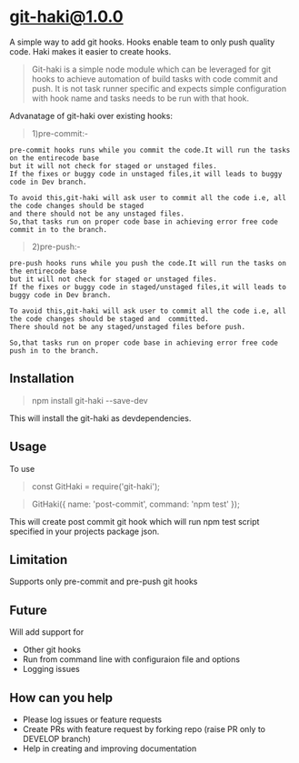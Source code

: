 # git-haki@1.0.0

A simple way to add git hooks. 
Hooks enable team to only push quality code. Haki makes it easier to create hooks.

>Git-haki is a simple node module  which can be leveraged for git hooks to achieve automation of build tasks with code commit and push.
It is not task runner specific and expects simple configuration with hook name and tasks needs to be run with that hook.

Advanatage of git-haki over existing hooks:

>1)pre-commit:-

    pre-commit hooks runs while you commit the code.It will run the tasks on the entirecode base 
    but it will not check for staged or unstaged files.
    If the fixes or buggy code in unstaged files,it will leads to buggy code in Dev branch.

    To avoid this,git-haki will ask user to commit all the code i.e, all the code changes should be staged 
    and there should not be any unstaged files.
    So,that tasks run on proper code base in achieving error free code commit in to the branch.


>2)pre-push:-

    pre-push hooks runs while you push the code.It will run the tasks on the entirecode base
    but it will not check for staged or unstaged files.
    If the fixes or buggy code in staged/unstaged files,it will leads to buggy code in Dev branch.

    To avoid this,git-haki will ask user to commit all the code i.e, all the code changes should be staged and  committed.
    There should not be any staged/unstaged files before push.
    
    So,that tasks run on proper code base in achieving error free code push in to the branch.

## Installation

> npm install git-haki --save-dev

This will install the git-haki as devdependencies.

## Usage

To use

> const GitHaki = require('git-haki');

> GitHaki({
    name: 'post-commit',
    command: 'npm test'
});

This will create post commit git hook which will run npm test script specified in your projects package json.


## Limitation

Supports only pre-commit and pre-push git hooks 

## Future

Will add support for
- Other git hooks
- Run from command line with configuraion file and options
- Logging issues

## How can you help
- Please log issues or feature requests
- Create PRs with feature request by forking repo (raise PR only to DEVELOP branch)
- Help in creating and improving documentation
